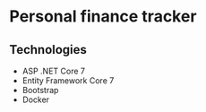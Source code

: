 # Personal finance tracker

## Technologies
- ASP .NET Core 7
- Entity Framework Core 7
- Bootstrap
- Docker
